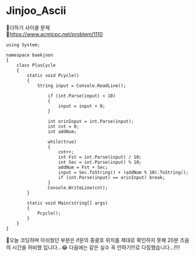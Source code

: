 # Jinjoo_Ascii

🙂더하기 사이클 문제 <br>
🙂https://www.acmicpc.net/problem/1110 <br>
<pre><code>using System;

namespace baekjoon
{
    class PlusCycle
    {
        static void Pcycle()
        {
            String input = Console.ReadLine();
           
                if (int.Parse(input) < 10)
                {
                    input = input + 0;
                }
            
                int orinInput = int.Parse(input);
                int cnt = 0;
                int addNum;

                while(true)
                {
                    cnt++;
                    int Fst = int.Parse(input) / 10;
                    int Sec = int.Parse(input) % 10;
                    addNum = Fst + Sec;
                    input = Sec.ToString() + (addNum % 10).ToString();
                    if (int.Parse(input) == orinInput) break;
                }
                Console.WriteLine(cnt);
        }

        static void Main(string[] args)
        {
            Pcycle();
        }
    }
}</code></pre>
🙂오늘 코딩하며 아쉬웠던 부분은 if문의 중괄호 위치를 제대로 확인하지 못해 20분 즈음의 시간을 허비했 입니다...😂 다음에는 같은 실수 꼭 안하기!!!로 다짐했습니다...!!!!<br>
